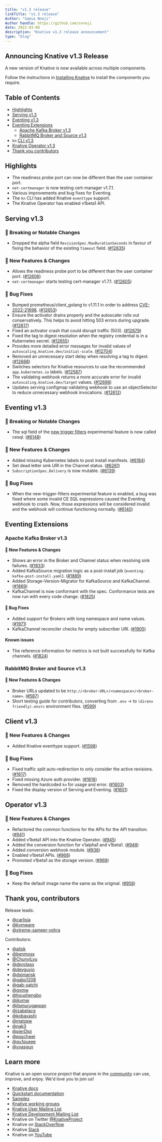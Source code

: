 ```yaml
---
title: "v1.3 release"
linkTitle: "v1.3 release"
Author: "Samia Nneji"
Author handle: https://github.com/snneji
date: 2022-03-08
description: "Knative v1.3 release announcement"
type: "blog"
---
```


## Announcing Knative v1.3 Release

A new version of Knative is now available across multiple components.

Follow the instructions in
[Installing Knative](https://knative.dev/docs/install/) to install the components you require.

## Table of Contents

- [Highlights](#highlights)
- [Serving v1.3](#serving-v13)
- [Eventing v1.3](#eventing-v13)
- [Eventing Extensions](#eventing-extensions)
    - [Apache Kafka Broker v1.3](#apache-kafka-broker-v13)
    - [RabbitMQ Broker and Source v1.3](#rabbitmq-broker-and-source-v13)
- `kn` [CLI v1.3](#client-v13)
- [Knative Operator v1.3](#operator-v13)
- [Thank you contributors](#thank-you-contributors)


## Highlights

- The readiness probe port can now be different than the user container port.
- `net-certmanager` is now testing cert-manager v1.7.1.
- Various improvements and bug fixes for Eventing.
- The `kn` CLI has added Knative `eventtype` support.
- The Knative Operator has enabled v1beta1 API.

## Serving v1.3

<!-- Original notes are here: https://github.com/knative/serving/releases/tag/knative-v1.3.0 -->

### 🚨 Breaking or Notable Changes

- Dropped the alpha field `RevisionSpec.MaxDurationSeconds` in favour of fixing the behavior of the existing `Timeout` field. ([#12635](https://github.com/knative/serving/pull/12635))


### 💫 New Features & Changes

- Allows the readiness probe port to be different than the user container port. ([#12606](https://github.com/knative/serving/pull/12606))
- `net-certmanager` starts testing cert-manager v1.7.1. ([#12605](https://github.com/knative/serving/pull/12605))

### 🐞 Bug Fixes

- Bumped prometheus/client_golang to v1.11.1 in order to address [CVE-2022-21698](https://github.com/advisories/GHSA-cg3q-j54f-5p7p). ([#12653](https://github.com/knative/serving/pull/12653))
- Ensure the activator drains properly and the autoscaler rolls out conservatively.
This helps to avoid hitting 503 errors during upgrade. ([#12617](https://github.com/knative/serving/pull/12617))
- Fixed an activator crash that could disrupt traffic (503). ([#12679](https://github.com/knative/serving/pull/12679))
- Fixed the tag to digest resolution when the registry credential is in a Kubernetes secret. ([#12655](https://github.com/knative/serving/pull/12655))
- Provides more detailed error messages for invalid values of `autoscaling.knative.dev/initial-scale`. ([#12704](https://github.com/knative/serving/pull/12704))
- Removed an unnecessary start delay when resolving a tag to digest. ([#12668](https://github.com/knative/serving/pull/12668))
- Switches selectors for Knative resources to use the recommended `app.kubernetes.io` labels. ([#12587](https://github.com/knative/serving/pull/12587))
- The validating webhook returns a more accurate error for invalid `autoscaling.knative.dev/target` values. ([#12698](https://github.com/knative/serving/pull/12698))
- Updates serving configmap validating webhook to use an objectSelector to reduce unnecessary webhook invocations. ([#12612](https://github.com/knative/serving/pull/12612))


## Eventing v1.3

<!-- Original notes are here: https://github.com/knative/eventing/releases/tag/knative-v1.3.1 -->

### 🚨 Breaking or Notable Changes

- The sql field of the [new trigger filters](https://knative.dev/docs/eventing/experimental-features/new-trigger-filters/) experimental feature is now called cesql. ([#6148](https://github.com/knative/eventing/pull/6148))

### 💫 New Features & Changes

- Added missing Kubernetes labels to post install manifests. ([#6184](https://github.com/knative/eventing/pull/6184))
- Set dead letter sink URI in the Channel status. ([#6261](https://github.com/knative/eventing/pull/6261))
- `SubscriptionSpec.Delivery` is now mutable. ([#6139](https://github.com/knative/eventing/pull/6139))

### 🐞 Bug Fixes

- When the new-trigger-filters experimental feature is enabled, a bug was fixed where some invalid CE SQL expressions caused the Eventing webhook to crash. Now, those expressions will be considered invalid and the webhook will continue functioning normally. ([#6140](https://github.com/knative/eventing/pull/6140))


## Eventing Extensions

### Apache Kafka Broker v1.3

<!-- Original notes are here: https://github.com/knative-extensions/eventing-kafka-broker/releases/tag/knative-v1.3.1 -->

#### 💫 New Features & Changes

- Shows an error in the Broker and Channel status when resolving sink failures. ([#1833](https://github.com/knative-extensions/eventing-kafka-broker/pull/1833))
- Added KafkaSource migration logic as a post-install job (`eventing-kafka-post-install.yaml`). ([#1889](https://github.com/knative-extensions/eventing-kafka-broker/pull/1889))
- Added Storage-Version-Migrator for KafkaSource and KafkaChannel. ([#1869](https://github.com/knative-extensions/eventing-kafka-broker/pull/1869))
- KafkaChannel is now conformant with the spec. Conformance tests are now run with every code change. ([#1825](https://github.com/knative-extensions/eventing-kafka-broker/pull/1825))

#### 🐞 Bug Fixes

- Added support for Brokers with long namespace and name values. ([#1971](https://github.com/knative-extensions/eventing-kafka-broker/pull/1971))
- KafkaChannel reconciler checks for empty subscriber URI. ([#1905](https://github.com/knative-extensions/eventing-kafka-broker/pull/1905))

#### Known issues

- The reference information for metrics is not built successfully for Kafka channels. ([#1824](https://github.com/knative-extensions/eventing-kafka-broker/pull/1824))

### RabbitMQ Broker and Source v1.3

<!-- Original notes are here: https://github.com/knative-extensions/eventing-rabbitmq/releases/tag/knative-v1.3.1 -->

#### 💫 New Features & Changes

- Broker URLs updated to be `http://<broker-URL>/<namespace>/<broker-name>`. ([#587](https://github.com/knative-extensions/eventing-rabbitmq/pull/587))
- Short testing guide for contributors, converting from `.env` -> to `(direnv friendly).envrc` environment files. ([#599](https://github.com/knative-extensions/eventing-rabbitmq/pull/599))

## Client v1.3

<!-- Original notes are here: https://github.com/knative/client/blob/main/CHANGELOG.adoc#v130-2022-03-08 -->

### 💫 New Features & Changes

- Added Knative eventtype support. ([#1598](https://github.com/knative/client/pull/1598))

### 🐞 Bug Fixes

- Fixed traffic split auto-redirection to only consider the active revisions. ([#1617](https://github.com/knative/client/pull/1617))
- Fixed missing Azure auth provider. ([#1616](https://github.com/knative/client/pull/1616))
- Removed the hardcoded `kn` for usage and error. ([#1603](https://github.com/knative/client/pull/1603))
- Fixed the display version of Serving and Eventing. ([#1601](https://github.com/knative/client/pull/1601))


## Operator v1.3

<!-- Original notes are here: https://github.com/knative/operator/releases/tag/knative-v1.3.1   -->

### 💫 New Features & Changes

- Refactored the common functions for the APIs for the API transition. ([#941](https://github.com/knative/operator/pull/941))
- Added v1beta1 API into the Knative Operator. ([#945](https://github.com/knative/operator/pull/945))
- Added the conversion function for v1alpha1 and v1beta1. ([#948](https://github.com/knative/operator/pull/948))
- Added conversion webhook module. ([#936](https://github.com/knative/operator/pull/936))
- Enabled v1beta1 APIs. ([#968](https://github.com/knative/operator/pull/968))
- Promoted v1beta1 as the storage version. ([#969](https://github.com/knative/operator/pull/969))

### 🐞 Bug Fixes

- Keep the default image name the same as the original. ([#958](https://github.com/knative/operator/pull/958))


## Thank you, contributors

Release leads:

- [@carlisia](https://github.com/carlisia)
- [@kvmware](https://github.com/kvmware)
- [@xtreme-sameer-vohra](https://github.com/xtreme-sameer-vohra)

Contributors:

- [@aliok](https://github.com/aliok)
- [@benmoss](https://github.com/benmoss)
- [@ChunyiLyu](https://github.com/ChunyiLyu)
- [@dprotaso](https://github.com/dprotaso)
- [@devguyio](https://github.com/devguyio)
- [@dsimansk](https://github.com/dsimansk)
- [@gabo1208](https://github.com/gabo1208)
- [@gab-satchi](https://github.com/gab-satchi)
- [@gvmw](https://github.com/gvmw)
- [@houshengbo](https://github.com/houshengbo)
- [@ikvmw](https://github.com/ikvmw)
- [@itsmurugappan](https://github.com/itsmurugappan)
- [@izabelacg](https://github.com/izabelacg)
- [@kobayashi](https://github.com/kobayashi)
- [@matzew](https://github.com/matzew)
- [@nak3](https://github.com/nak3)
- [@pierDipi](https://github.com/pierDipi)
- [@psschwei](https://github.com/psschwei)
- [@qu1queee](https://github.com/qu1queee)
- [@vyasgun](https://github.com/vyasgun)

## Learn more

Knative is an open source project that anyone in the [community](https://knative.dev/docs/community/) can use, improve, and enjoy. We'd love you to join us!

- [Knative docs](https://knative.dev/docs)
- [Quickstart documentation](https://knative.dev/docs/getting-started)
- [Samples](https://knative.dev/docs/samples)
- [Knative working groups](https://github.com/knative/community/blob/main/working-groups/WORKING-GROUPS.md)
- [Knative User Mailing List](https://groups.google.com/forum/#!forum/knative-users)
- [Knative Development Mailing List](https://groups.google.com/forum/#!forum/knative-dev)
- Knative on Twitter [@KnativeProject](https://twitter.com/KnativeProject)
- Knative on [StackOverflow](https://stackoverflow.com/questions/tagged/knative)
- Knative [Slack](https://slack.knative.dev)
- Knative on [YouTube](https://www.youtube.com/channel/UCq7cipu-A1UHOkZ9fls1N8A)

